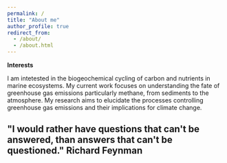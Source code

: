 ```yaml
---
permalink: /
title: "About me"
author_profile: true
redirect_from: 
  - /about/
  - /about.html
---
```


**Interests**

I am intetested in the biogeochemical cycling of carbon and nutrients in marine ecosystems. My current work focuses on understanding the fate of greenhouse gas emissions particularly methane, from sediments to the atmosphere. My research aims to elucidate the processes controlling greenhouse gas emissions and their implications for climate change.

"I would rather have questions that can't be answered, than answers that can't be questioned." 
                                                                              Richard Feynman 
------



